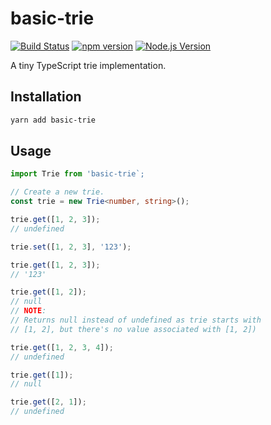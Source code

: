 # basic-trie

[![Build Status](https://github.com/mgenware/basic-trie/workflows/Build/badge.svg)](https://github.com/mgenware/basic-trie/actions)
[![npm version](https://img.shields.io/npm/v/basic-trie.svg?style=flat-square)](https://npmjs.com/package/basic-trie)
[![Node.js Version](http://img.shields.io/node/v/basic-trie.svg?style=flat-square)](https://nodejs.org/en/)

A tiny TypeScript trie implementation.

## Installation

```sh
yarn add basic-trie
```

## Usage

```ts
import Trie from 'basic-trie`;

// Create a new trie.
const trie = new Trie<number, string>();

trie.get([1, 2, 3]);
// undefined

trie.set([1, 2, 3], '123');

trie.get([1, 2, 3]);
// '123'

trie.get([1, 2]);
// null
// NOTE:
// Returns null instead of undefined as trie starts with
// [1, 2], but there's no value associated with [1, 2])

trie.get([1, 2, 3, 4]);
// undefined

trie.get([1]);
// null

trie.get([2, 1]);
// undefined
```
